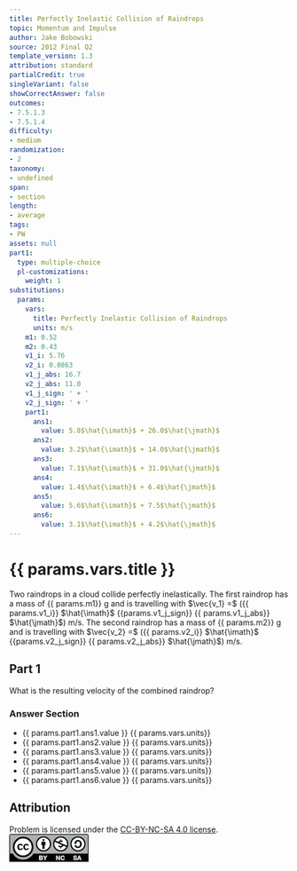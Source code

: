 ```yaml
---
title: Perfectly Inelastic Collision of Raindrops
topic: Momentum and Impulse
author: Jake Bobowski
source: 2012 Final Q2
template_version: 1.3
attribution: standard
partialCredit: true
singleVariant: false
showCorrectAnswer: false
outcomes:
- 7.5.1.3
- 7.5.1.4
difficulty:
- medium
randomization:
- 2
taxonomy:
- undefined
span:
- section
length:
- average
tags:
- PW
assets: null
part1:
  type: multiple-choice
  pl-customizations:
    weight: 1
substitutions:
  params:
    vars:
      title: Perfectly Inelastic Collision of Raindrops
      units: m/s
    m1: 0.52
    m2: 0.43
    v1_i: 5.76
    v2_i: 0.0863
    v1_j_abs: 16.7
    v2_j_abs: 11.0
    v1_j_sign: ' + '
    v2_j_sign: ' + '
    part1:
      ans1:
        value: 5.8$\hat{\imath}$ + 26.0$\hat{\jmath}$
      ans2:
        value: 3.2$\hat{\imath}$ + 14.0$\hat{\jmath}$
      ans3:
        value: 7.1$\hat{\imath}$ + 31.0$\hat{\jmath}$
      ans4:
        value: 1.4$\hat{\imath}$ + 6.4$\hat{\jmath}$
      ans5:
        value: 5.6$\hat{\imath}$ + 7.5$\hat{\jmath}$
      ans6:
        value: 3.1$\hat{\imath}$ + 4.2$\hat{\jmath}$
---
```

# {{ params.vars.title }}
Two raindrops in a cloud collide perfectly inelastically. The first raindrop has a mass of {{ params.m1}} g and is travelling with $\vec{v_1} =$ ({{ params.v1_i}} $\hat{\imath}$ {{params.v1_j_sign}} {{ params.v1_j_abs}} $\hat{\jmath}$) m/s.
The second raindrop has a mass of {{ params.m2}} g and is travelling with $\vec{v_2} =$ ({{ params.v2_i}} $\hat{\imath}$ {{params.v2_j_sign}} {{ params.v2_j_abs}} $\hat{\jmath}$) m/s.

## Part 1

What is the resulting velocity of the combined raindrop?

### Answer Section

- {{ params.part1.ans1.value }} {{ params.vars.units}}
- {{ params.part1.ans2.value }} {{ params.vars.units}}
- {{ params.part1.ans3.value }} {{ params.vars.units}}
- {{ params.part1.ans4.value }} {{ params.vars.units}}
- {{ params.part1.ans5.value }} {{ params.vars.units}}
- {{ params.part1.ans6.value }} {{ params.vars.units}}

## Attribution

Problem is licensed under the [CC-BY-NC-SA 4.0 license](https://creativecommons.org/licenses/by-nc-sa/4.0/).<br> ![The Creative Commons 4.0 license requiring attribution-BY, non-commercial-NC, and share-alike-SA license.](https://raw.githubusercontent.com/firasm/bits/master/by-nc-sa.png)